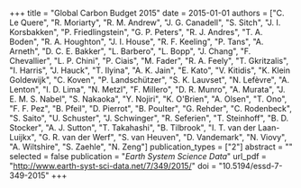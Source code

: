 +++
title = "Global Carbon Budget 2015"
date = 2015-01-01
authors = ["C. Le Quere", "R. Moriarty", "R. M. Andrew", "J. G. Canadell", "S. Sitch", "J. I. Korsbakken", "P. Friedlingstein", "G. P. Peters", "R. J. Andres", "T. A. Boden", "R. A. Houghton", "J. I. House", "R. F. Keeling", "P. Tans", "A. Arneth", "D. C. E. Bakker", "L. Barbero", "L. Bopp", "J. Chang", "F. Chevallier", "L. P. Chini", "P. Ciais", "M. Fader", "R. A. Feely", "T. Gkritzalis", "I. Harris", "J. Hauck", "T. Ilyina", "A. K. Jain", "E. Kato", "V. Kitidis", "K. Klein Goldewijk", "C. Koven", "P. Landschützer", "S. K. Lauvset", "N. Lefèvre", "A. Lenton", "I. D. Lima", "N. Metzl", "F. Millero", "D. R. Munro", "A. Murata", "J. E. M. S. Nabel", "S. Nakaoka", "Y. Nojiri", "K. O'Brien", "A. Olsen", "T. Ono", "F. F. Pez", "B. Pfeil", "D. Pierrot", "B. Poulter", "G. Rehder", "C. Rodenbeck", "S. Saito", "U. Schuster", "J. Schwinger", "R. Seferien", "T. Steinhoff", "B. D. Stocker", "A. J. Sutton", "T. Takahashi", "B. Tilbrook", "I. T. van der Laan-Luijkx", "G. R. van der Werf", "S. van Heuven", "D. Vandemark", "N. Viovy", "A. Wiltshire", "S. Zaehle", "N. Zeng"]
publication_types = ["2"]
abstract = ""
selected = false
publication = "*Earth System Science Data*"
url_pdf = "http://www.earth-syst-sci-data.net/7/349/2015/"
doi = "10.5194/essd-7-349-2015"
+++

